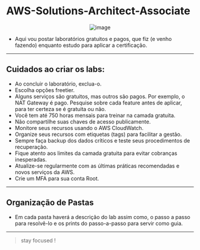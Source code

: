 # AWS-Solutions-Architect-Associate

<div align="center">
  
![image](https://github.com/user-attachments/assets/07198805-cc6a-440d-8621-694d395c1757)


</div>

- Aqui vou postar laboratórios gratuitos e pagos, que fiz (e venho fazendo) enquanto estudo para aplicar a certificação.

---

## Cuidados ao criar os labs:
- Ao concluir o laboratório, exclua-o.
- Escolha opções freetier.
- Alguns serviços são gratuitos, mas outros são pagos. Por exemplo, o NAT Gateway é pago. Pesquise sobre cada feature antes de aplicar, para ter certeza se é gratuita ou não.
- Você tem até 750 horas mensais para treinar na camada gratuita.
- Não compartilhe suas chaves de acesso publicamente.
- Monitore seus recursos usando o AWS CloudWatch.
- Organize seus recursos com etiquetas (tags) para facilitar a gestão.
- Sempre faça backup dos dados críticos e teste seus procedimentos de recuperação.
- Fique atento aos limites da camada gratuita para evitar cobranças inesperadas.
- Atualize-se regularmente com as últimas práticas recomendadas e novos serviços da AWS.
- Crie um MFA para sua conta Root.

---

## Organização de Pastas
- Em cada pasta haverá a descrição do lab assim como, o passo a passo para resolvê-lo e os prints do passo-a-passo para servir como guia.

---

> stay focused !
